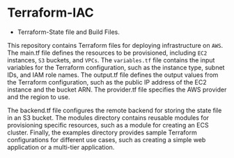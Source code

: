 # Terraform-IAC
- Terraform-State file and Build Files.

This repository contains Terraform files for deploying infrastructure on `AWS`. The main.tf file defines the resources to be provisioned, including `EC2` instances, `S3` buckets, and `VPCs`. The `variables.tf` file contains the input variables for the Terraform configuration, such as the instance type, subnet IDs, and IAM role names. The output.tf file defines the output values from the Terraform configuration, such as the public IP address of the EC2 instance and the bucket ARN. The provider.tf file specifies the AWS provider and the region to use. 

The backend.tf file configures the remote backend for storing the state file in an S3 bucket. The modules directory contains reusable modules for provisioning specific resources, such as a module for creating an ECS cluster. Finally, the examples directory provides sample Terraform configurations for different use cases, such as creating a simple web application or a multi-tier application.


